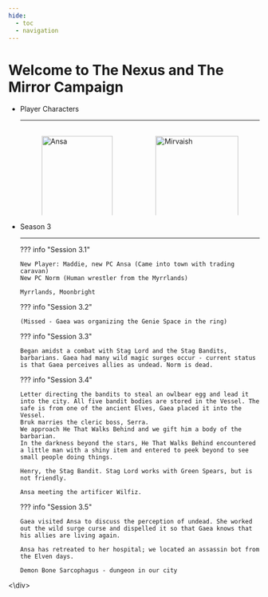 ```yaml
---
hide:
  - toc
  - navigation
---
```


# Welcome to The Nexus and The Mirror Campaign

<style>
  .row {
    display: flex;
  }
  
  .column {
    flex: 20%;
    padding: 3px;
  }
</style>

<div class="grid cards" markdown>

-   Player Characters

    ---
    
    <div class="row">
      <div class="column">
        <figure markdown>
          <a href="https://half-guinea-press.github.io/nexusandmirror/people/Player_Characters/ansa/">
            <img src="https://half-guinea-press.github.io/nexusandmirror/images/Ansa-head.jpg" alt="Ansa" style="width:100%">
          </a>
          <figcaption>Ansa</figcaption>
        </figure>
        <figure markdown>
          <a href="https://half-guinea-press.github.io/nexusandmirror/people/Player_Characters/bruk/">
            <img src="https://half-guinea-press.github.io/nexusandmirror/images/bruk_head.jpg" alt="Bruk" style="width:100%">
          </a>
          <figcaption>Bruk</figcaption>
        </figure>
        <figure markdown>
          <a href="https://half-guinea-press.github.io/nexusandmirror/people/Player_Characters/gaia/">
            <img src="https://half-guinea-press.github.io/nexusandmirror/images/gaia_head.jpg" alt="Gaia" style="width:100%">
          </a>
          <figcaption>Gaia</figcaption>
        </figure>
          </div>
      <div class="column">
        <figure markdown>
          <a href="https://half-guinea-press.github.io/nexusandmirror/people/Player_Characters/mirvaish/">
            <img src="https://half-guinea-press.github.io/nexusandmirror/images/mirvaish_head.jpg" alt="Mirvaish" style="width:100%">
          </a>
          <figcaption>Mirvaish</figcaption>
        </figure>
        <figure markdown>
          <a href="https://half-guinea-press.github.io/nexusandmirror/people/Player_Characters/nici/">
            <img src="https://half-guinea-press.github.io/nexusandmirror/images/nici_head.jpg" alt="Nici" style="width:100%">
          </a>
          <figcaption>Nici</figcaption>
        </figure>
        <figure markdown>
          <a href="https://half-guinea-press.github.io/nexusandmirror/people/Player_Characters/norm/">
            <img src="https://half-guinea-press.github.io/nexusandmirror/images/norm_man_head.jpg" alt="Norm" style="width:100%">
          </a>
          <figcaption>Norm</figcaption>
        </figure>
      </div>
    </div>
    
    
-   Season 3

    ---
    
    ??? info "Session 3.1"
        
        New Player: Maddie, new PC Ansa (Came into town with trading caravan)
        New PC Norm (Human wrestler from the Myrrlands)
        
        Myrrlands, Moonbright
        
    ??? info "Session 3.2"
        
        (Missed - Gaea was organizing the Genie Space in the ring)
        
    ??? info "Session 3.3"
        
        Began amidst a combat with Stag Lord and the Stag Bandits, barbarians. Gaea had many wild magic surges occur - current status is that Gaea perceives allies as undead. Norm is dead. 
        
    ??? info "Session 3.4"
        
        Letter directing the bandits to steal an owlbear egg and lead it into the city. All five bandit bodies are stored in the Vessel. The safe is from one of the ancient Elves, Gaea placed it into the Vessel. 
        Bruk marries the cleric boss, Serra.
        We approach He That Walks Behind and we gift him a body of the barbarian. 
        In the darkness beyond the stars, He That Walks Behind encountered a little man with a shiny item and entered to peek beyond to see small people doing things.
        
        Henry, the Stag Bandit. Stag Lord works with Green Spears, but is not friendly. 
        
        Ansa meeting the artificer Wilfiz. 
        
    ??? info "Session 3.5"
        
        Gaea visited Ansa to discuss the perception of undead. She worked out the wild surge curse and dispelled it so that Gaea knows that his allies are living again. 
        
        Ansa has retreated to her hospital; we located an assassin bot from the Elven days. 
        
        Demon Bone Sarcophagus - dungeon in our city

<\div>
